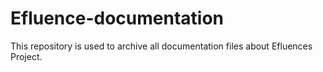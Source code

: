 # Efluence-documentation

This repository is used to archive all documentation files about Efluences Project.
